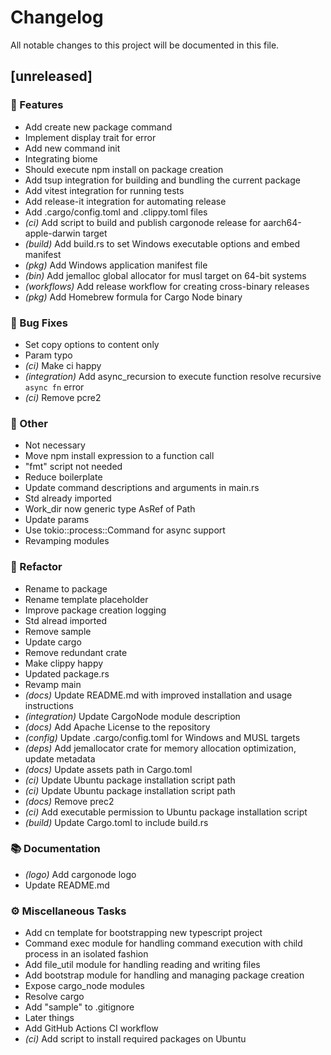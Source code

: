 # Changelog

All notable changes to this project will be documented in this file.

## [unreleased]

### 🚀 Features

- Add create new package command
- Implement display trait for error
- Add new command init
- Integrating biome
- Should execute npm install on package creation
- Add tsup integration for building and bundling the current package
- Add vitest integration for running tests
- Add release-it integration for automating release
- Add .cargo/config.toml and .clippy.toml files
- _(ci)_ Add script to build and publish cargonode release for aarch64-apple-darwin target
- _(build)_ Add build.rs to set Windows executable options and embed manifest
- _(pkg)_ Add Windows application manifest file
- _(bin)_ Add jemalloc global allocator for musl target on 64-bit systems
- _(workflows)_ Add release workflow for creating cross-binary releases
- _(pkg)_ Add Homebrew formula for Cargo Node binary

### 🐛 Bug Fixes

- Set copy options to content only
- Param typo
- _(ci)_ Make ci happy
- _(integration)_ Add async_recursion to execute function resolve recursive `async fn` error
- _(ci)_ Remove pcre2

### 💼 Other

- Not necessary
- Move npm install expression to a function call
- "fmt" script not needed
- Reduce boilerplate
- Update command descriptions and arguments in main.rs
- Std already imported
- Work_dir now generic type AsRef of Path
- Update params
- Use tokio::process::Command for async support
- Revamping modules

### 🚜 Refactor

- Rename to package
- Rename template placeholder
- Improve package creation logging
- Std alread imported
- Remove sample
- Update cargo
- Remove redundant crate
- Make clippy happy
- Updated package.rs
- Revamp main
- _(docs)_ Update README.md with improved installation and usage instructions
- _(integration)_ Update CargoNode module description
- _(docs)_ Add Apache License to the repository
- _(config)_ Update .cargo/config.toml for Windows and MUSL targets
- _(deps)_ Add jemallocator crate for memory allocation optimization, update metadata
- _(docs)_ Update assets path in Cargo.toml
- _(ci)_ Update Ubuntu package installation script path
- _(ci)_ Update Ubuntu package installation script path
- _(docs)_ Remove prec2
- _(ci)_ Add executable permission to Ubuntu package installation script
- _(build)_ Update Cargo.toml to include build.rs

### 📚 Documentation

- _(logo)_ Add cargonode logo
- Update README.md

### ⚙️ Miscellaneous Tasks

- Add cn template for bootstrapping new typescript project
- Command exec module for handling command execution with child process in an isolated fashion
- Add file_util module for handling reading and writing files
- Add bootstrap module for handling and managing package creation
- Expose cargo_node modules
- Resolve cargo
- Add "sample" to .gitignore
- Later things
- Add GitHub Actions CI workflow
- _(ci)_ Add script to install required packages on Ubuntu
